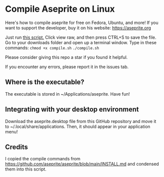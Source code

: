 # Compile Aseprite on Linux
Here's how to compile aseprite for free on Fedora, Ubuntu, and more! If you want to support the developer, buy it on his website: https://aseprite.org

Just run [this script.](compile.sh) Click view raw, and then press CTRL+S to save the file.
Go to your downloads folder and open up a terminal window. Type in these commands:
`chmod +x compile.sh`
`./compile.sh`

Please consider giving this repo a star if you found it helpful.

If you encounter any errors, please report it in the issues tab.

## Where is the executable?
The executable is stored in ~/Applications/aseprite. Have fun!

## Integrating with your desktop environment
Download the aseprite.desktop file from this GitHub repository and move it to ~/.local/share/applications.
Then, it should appear in your application menu!

## Credits
I copied the compile commands from https://github.com/aseprite/aseprite/blob/main/INSTALL.md and condensed them into this script.

